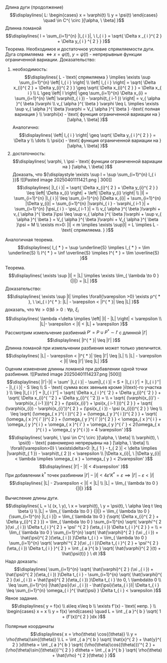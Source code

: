 Длина дуги (продолжение)
$$\displaylines{
L: \begin{cases}
x = \varphi(t) \\
y = \psi(t)
\end{cases} \quad \in C^{ \circ }[\alpha, \  \beta] 
}$$
Длинна ломаной
$$\displaylines{
l = \sum_{i=1}^{n} |l_{ i }|, \  l_{ i } = \sqrt{ \Delta x _{ i }^{ 2 } + \Delta y_{ i } ^{ 2 } }
}$$
Теорема. Необходимое и достаточное условие спрямляемости дуги.
Дуга спрямляема ${\displaystyle \iff x = \varphi(t), \ y = \psi(t)}$ - непрерывные функции ограниченной вариации.
Доказательство:
1. необходимость:
$$\displaylines{
L - \text{ спрямляема } \implies  \exists \sup \sum_{i=1}^{n} \left| l_{ i } \right| \\
\left| l_{ i } \right| = \sqrt{ \Delta x_{i}^{ 2 } + \Delta y_{i}^{ 2 } } \geq \sqrt{ \Delta x_{i}^{ 2 } } = \Delta x_{ i } \\
L \geq  \left| l \right| \geq  \sum_{i=1}^{n} \Delta x_{i} = \sum_{i=1}^{n} \left| \varphi(t_{ i }) - \varphi(t_{ i-1 }) \right|  = v_{ \alpha }^{ \beta }\varphi \\
v_{ \alpha }^{ \beta } \varphi \leq L \implies \exists \sup v_{ \alpha }^{ \beta }\varphi =  V_{ \alpha }^{ \beta } -\text{ полная вариация } \\
\varphi(x) - \text{ функция ограниченной вариации на } [\alpha, \  \beta]
}$$
Аналогично:
$$\displaylines{
\left| l_{ i } \right| \geq \sqrt{ \Delta y_{ i }^{ 2 } }  = \Delta y \\
\dots \\
\psi(x) - \text{ функция ограниченной вариации на } [\alpha, \  \beta]
}$$
2. достаточность:
$$\displaylines{
\varphi, \  \psi - \text{ функции ограниченной вариации на } [\alpha, \  \beta]
}$$
Доказать, что ${\displaystyle \exists \sup l = \sup \sum_{i=1}^{n} l_{ i }}$
![[Pasted image 20250401111421.png | 300]]
$$\displaylines{
|l_{ i }| = \sqrt{ \Delta x_{i}^{ 2 } + \Delta y_{i}^{ 2 } } \leq  \left| \Delta x_{i} \right| + \left| \Delta y_{i} \right| \\
|l| = \sum_{i=1}^{n} |l_{ i }| \leq \sum_{i=1}^{n} |\Delta x_{i}| + \sum_{i=1}^{n} |\Delta y_{i}| = \sum_{i=1}^{n} |\varphi_{ i } - \varphi_{ i-1 }| + \sum_{i=1}^{n} |\psi_{ i } - \psi_{ i-1 }| = \\
v_{ \alpha }^{ \beta }\varphi + v_{ \alpha }^{ \beta }\psi \leq \sup v_{ \alpha }^{ \beta }\varphi + \sup v_{ \alpha }^{ \beta } = V_{ \alpha }^{ \beta }\varphi + V_{ \alpha }^{ \beta }\psi = M \\
\exists m>0: |l| < m \implies \exists \sup|l| = L \implies L -\text{ спрямляема. }
}$$

Аналогичная теорема.
$$\displaylines{
I_{ * } = \sup \underline{S} \implies  I_{ * } = \lim \underline{S} \\
I^{ * } = \inf \overline{S} \implies I^{ * } = \lim \overline{S}
}$$

Теорема.
$$\displaylines{
\exists \sup |l| = |L| \implies \exists \lim_{ \lambda \to 0 } {|l|} = |L|
}$$
Доказательство:
$$\displaylines{
\exists \sup |l| \implies  \forall{\varepsilon >0} \exists p^{ * }, \  \xi_{ i }^{ * }: |L| - \varepsilon < |l^{ * }| \leq |L| 
}$$
доказать, что ${\displaystyle \forall{\varepsilon>0} \exists\delta >0: \forall{p, \ \xi_{ i }}}$
$$\displaylines{
\lambda <\delta \implies \left| |l| - |L| \right| < \varepsilon \\
|L|- \varepsilon < |l| < |L| + \varepsilon
}$$
Рассмотрим измельчение разбиений ${\displaystyle P' = P \cup P^{ * } \sim l'}$ с длинной ${\displaystyle |l'|}$
$$\displaylines{
|l^{ * }| \leq |l'|
}$$
Длинна ломаной при измельчении разбиения может только увеличится.
$$\displaylines{
|L| - \varepsilon < |l^{ * }| \leq |l'| \leq |L| \\
|L| - \varepsilon < |l| \leq |l'| \leq |L| 
}$$
Оценим изменение длинны ломаной при добавлении одной точки разбиения.
![[Pasted image 20250401114237.png |500]]
$$\displaylines{
|l'|-|l| = \sum' |l_{ i }| - \sum|l_{ i }| = S + |l_{ i }'| + |l_{ i }''| - |l_{ i }| - S \leq  \\
S - \text{ сумма всех звеньев кроме }i\text{-го участка } \\
\leq |l_{ i }'| + |l_{ i }''| = \sqrt{ \Delta x_{ i }^{ '2 } + \Delta y_{i}^{ '2 } } + \sqrt{ \Delta x_{i}^{ ''2 } + \Delta y_{i}^{ ''2 }} = \\
= \sqrt{ (\varphi(x_{i}') - \varphi(x_{ i-1 }))^{ 2 } + (\psi(x_{i}') + \psi(x_{ i-1 }))^{ 2 } } + \sqrt{ (\varphi(x_{i}) - \varphi(x_{i}'))^{ 2 } + (\psi(x_{ i }) - \psi (x_{i}))^{ 2 } } \leq \\
\leq \sqrt{ (\omega_{ x }^{ i })^{ 2 } + (\omega_{ y }^{ i })^{ 2 } } + \sqrt{ (\omega_{ x }^{ i' })^{ 2 } + (\omega_{ y }^{ i' })^{ 2 } } < \omega_{ x }^{ i } + \omega_{ y }^{ i } + \omega_{ x }^{ i' } + \omega_{ y }^{ i' } < 2(\omega_{ x }^{ i } + \omega_{ y }^{ i }) = 4 \varepsilon'
}$$
$$\displaylines{
\varphi, \  \psi \in  C^{ \circ }[\alpha, \  \beta] \\
\varphi(t), \  \psi(t) - \text{ равномерно непрерывны на } [\alpha, \  \beta] \\
\forall{\varepsilon>0} \ \exists\delta>0: |t_{ 1 } - t_{ 2 }| < \delta \implies  |\varphi(t_{ 1 }) - \varphi(t_{ 2 }) < \varepsilon \\
|\Delta x_{i}|, \  |\Delta y_{i}| < \lambda \implies \omega_{ x } + \omega_{ y } < 2\varepsilon'
}$$
$$\displaylines{
|l'| - |l| < 4\varepsilon'
}$$
При добавлении ${\displaystyle k^{ * }}$ точек разбиении ${\displaystyle |l'| - |l| < 4\varepsilon' K^{ * } = \varepsilon \implies |l'| - \varepsilon < |l|}$
$$\displaylines{
|L| - 2\varepsilon < |l| < |L| \\
|L| = \lim_{ \lambda \to 0 } {|l|}
}$$

Вычисление длины дуги.
$$\displaylines{
L = \{ (x, \  y), \  x = \varphi(t), \  y = \psi(t), \  \alpha \leq t \leq \beta \} \\
|L| = \lim_{ \lambda \to 0 } {|l|} = \lim_{ \lambda \to 0 } {\sum_{i=1}^{n} |l_{ i }|} = \lim_{ \lambda \to 0 } {\sqrt{ \Delta x_{i}^{ 2 } + \Delta y_{i}^{ 2 } }} = \lim_{ \lambda \to 0 } \sum_{i=1}^{n} \sqrt{ \varphi'^{ 2 }(\xi _{ i }) \Delta t_{ i }^{ 2 } + \psi' ^{ 2 } (\eta_{ i }) \Delta t_{ i }^{ 2 } } = \\
= \lim_{ \lambda \to 0 } \sum_{i=1}^{n} \sqrt{ \hat{\varphi}^{ 2 } (\xi _{ i }) + \hat{\psi}^{ 2 }(\eta_{ i }) }\Delta t_{ i } = \lim_{ \lambda \to 0 } \sum_{i=1}^{n} \sqrt{ \varphi'^{ 2 }(\xi _{ i })\Delta t_{ i }^{ 2 } + \psi'^{ 2 } (\eta_{ i }) \Delta t_{ i } }^{ 2 } = \int _{ a }^{ b } \sqrt{ \hat{\varphi}^{ 2 }(t) + \hat{\psi(t)} } \ dt
}$$
Надо доказать:
$$\displaylines{
\sum_{i=1}^{n} \sqrt{ \hat{\varphi}^{ 2 } (\xi _{ i }) + \hat{\psi}^{ 2 }(\eta_{ i }) }\Delta t_{ i } - \sum_{i=1}^{n} \sqrt{ \hat{\varphi}^{ 2 } (\xi _{ i }) + \hat{\psi}^{ 2 }(\eta_{ i }) }\Delta t_{ i } \to 0, \  \lambda\to 0 \\
\leq \sum_{i=1}^{n} |\hat{\psi}(\xi _{ i }) - \hat{\psi}(\eta_{ i })| \Delta t_{ i } \leq \sum_{i=1}^{n} \omega_{ i }^{ \hat{\psi} } \Delta t_{ i } < \varepsilon
}$$
Явное задание.
$$\displaylines{
y = f(x) \\
a\leq x\leq b \\
\exists f'(x) - \text{ непр. } \\
\begin{cases}
 x = x  \\
y = f(x)
\end{cases} \quad L = \int _{ a }^{ b } \sqrt{ 1 + (f'(x))^{ 2 } }dx
}$$

Полярные координаты
$$\displaylines{
x = \rho(\theta) \cos{(\theta)} \\
y = \rho(\theta)\sin{(\theta)} \\
L = \int _{ a }^{ b } \sqrt{ \hat{x}^{ 2 } + \hat{y}^{ 2 } }d\theta = \int _{ a }^{ b } \sqrt{ (\rho(\theta)\cos{(\theta)})'^{ 2 } + (\rho(\theta)\sin{(\theta)})'^{ 2 } } d\theta = \int _{ a }^{ b } \sqrt{ \rho(\theta) + \hat{\rho} ^{ 2 }(\theta) }
}$$